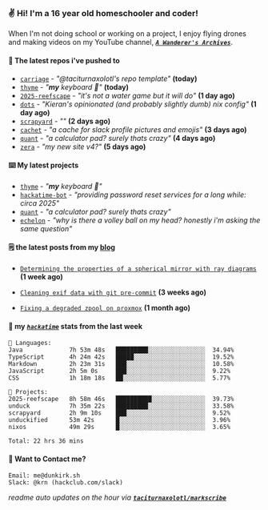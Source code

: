 ### ✌️ Hi! I'm a 16 year old homeschooler and coder!

When I'm not doing school or working on a project, I enjoy flying drones and making videos on my YouTube channel, [**_`A Wanderer's Archives`_**](https://youtube.com/@wanderer.archives).

#### 👷 The latest repos i've pushed to

- [`carriage`](https://github.com/taciturnaxolotl/carriage) - _"@taciturnaxolotl's repo template"_ **(today)**
- [`thyme`](https://github.com/taciturnaxolotl/thyme) - _"**my** keyboard 🫶"_ **(today)**
- [`2025-reefscape`](https://github.com/df1317/2025-reefscape) - _"it's not a water game but it will do"_ **(1 day ago)**
- [`dots`](https://github.com/taciturnaxolotl/dots) - _"Kieran's opinionated (and probably slightly dumb) nix config"_ **(1 day ago)**
- [`scrapyard`](https://github.com/hackclub/scrapyard) - _""_ **(2 days ago)**
- [`cachet`](https://github.com/taciturnaxolotl/cachet) - _"a cache for slack profile pictures and emojis"_ **(3 days ago)**
- [`quant`](https://github.com/taciturnaxolotl/quant) - _"a calculator pad? surely thats crazy"_ **(4 days ago)**
- [`zera`](https://github.com/taciturnaxolotl/zera) - _"my new site v4?"_ **(5 days ago)**

#### ⌨️ My latest projects

- [`thyme`](https://github.com/taciturnaxolotl/thyme) - _"**my** keyboard 🫶"_
- [`hackatime-bot`](https://github.com/taciturnaxolotl/hackatime-bot) - _"providing password reset services for a long while: circa 2025"_
- [`quant`](https://github.com/taciturnaxolotl/quant) - _"a calculator pad? surely thats crazy"_
- [`echelon`](https://github.com/taciturnaxolotl/echelon) - _"why is there a volley ball on my head? honestly i'm asking the same question"_

#### 🗒️ the latest posts from my [blog](https://dunkirk.sh)

- [`Determining the properties of a spherical mirror with ray diagrams`](https://dunkirk.sh/blog/spherical-ray-diagrams/) **(1 week ago)**

- [`Cleaning exif data with git pre-commit`](https://dunkirk.sh/blog/remove-exif-git-hook/) **(3 weeks ago)**

- [`Fixing a degraded zpool on proxmox`](https://dunkirk.sh/blog/degraded-zpool-proxmox/) **(1 month ago)**



#### 📡 my [_`hackatime`_](https://waka.hackclub.com) stats from the last week

```text
💾 Languages:
Java             7h 53m 48s   █████████░░░░░░░░░░░░░░░░  34.94%
TypeScript       4h 24m 42s   █████░░░░░░░░░░░░░░░░░░░░  19.52%
Markdown         2h 23m 31s   ███░░░░░░░░░░░░░░░░░░░░░░  10.58%
JavaScript       2h 5m 0s     ███░░░░░░░░░░░░░░░░░░░░░░  9.22%
CSS              1h 18m 18s   ██░░░░░░░░░░░░░░░░░░░░░░░  5.77%

💼 Projects:
2025-reefscape   8h 58m 46s   ██████████░░░░░░░░░░░░░░░  39.73%
unduck           7h 35m 22s   █████████░░░░░░░░░░░░░░░░  33.58%
scrapyard        2h 9m 10s    ███░░░░░░░░░░░░░░░░░░░░░░  9.52%
unduckified      53m 42s      █░░░░░░░░░░░░░░░░░░░░░░░░  3.96%
nixos            49m 29s      █░░░░░░░░░░░░░░░░░░░░░░░░  3.65%

Total: 22 hrs 36 mins
```

#### 📮 Want to Contact me?

```text
Email: me@dunkirk.sh
Slack: @krn (hackclub.com/slack)
```

_readme auto updates on the hour via [**`taciturnaxolotl/markscribe`**](https://github.com/taciturnaxolotl/markscribe)_
